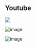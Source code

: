 ## Youtube
[![](https://img.youtube.com/vi/qYJaCyGmMw8/0.jpg)](https://youtu.be/qYJaCyGmMw8)


![image](https://github.com/vhtu/Flask-streaming-face-detection/blob/master/img/Screenshot_20191118-140037.png)

![image](https://github.com/vhtu/Flask-streaming-face-detection/blob/master/img/webcamstream.png)